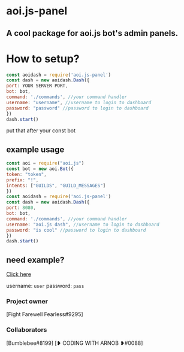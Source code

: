 # aoi.js-panel
## A cool package for aoi.js bot's admin panels.

# How to setup?
```js
const aoidash = require('aoi.js-panel')
const dash = new aoidash.Dash({
port: YOUR SERVER PORT,
bot: bot,
command: './commands', //your command handler
username: "username", //username to login to dashboard
password: "password" //password to login to dashboard
})
dash.start()
```
put that after your const bot
## example usage
```js
const aoi = require("aoi.js")
const bot = new aoi.Bot({
token: "token",
prefix: "!",
intents: ["GUILDS", "GUILD_MESSAGES"]
})
const aoidash = require('aoi.js-panel')
const dash = new aoidash.Dash({
port: 8080,
bot: bot,
command: './commands', //your command handler
username: "aoi.js dash", //username to login to dashboard
password: "is cool" //password to login to dashboard
})
dash.start()
```
## need example?
[Click here](https://dash.pirles.tk)

username: `user`
password: `pass`
### Project owner 
[Fight Farewell Fearless#9295]
### Collaborators
[Bumblebee#8199]
[❥ CODING WITH ARNOB ❥#0088]

